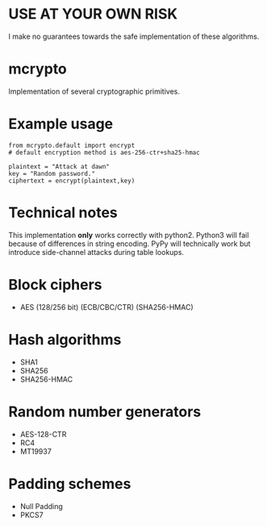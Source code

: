 # USE AT YOUR OWN RISK

I make no guarantees towards the safe implementation of these
algorithms.

# mcrypto

Implementation of several cryptographic primitives.

# Example usage

    from mcrypto.default import encrypt
    # default encryption method is aes-256-ctr+sha25-hmac

    plaintext = "Attack at dawn"
    key = "Random password."
    ciphertext = encrypt(plaintext,key)

# Technical notes

This implementation **only** works correctly with python2. Python3
will fail because of differences in string encoding. PyPy will
technically work but introduce side-channel attacks during table
lookups.

# Block ciphers

- AES (128/256 bit) (ECB/CBC/CTR) (SHA256-HMAC)

# Hash algorithms

- SHA1
- SHA256
- SHA256-HMAC

# Random number generators

- AES-128-CTR
- RC4
- MT19937

# Padding schemes

- Null Padding
- PKCS7


